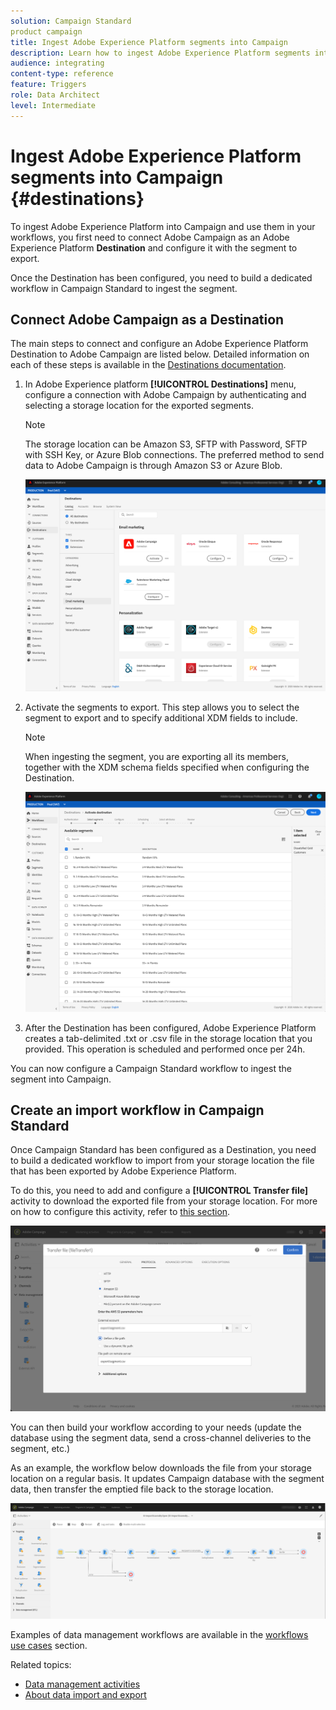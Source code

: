 ```yaml
---
solution: Campaign Standard
product campaign
title: Ingest Adobe Experience Platform segments into Campaign
description: Learn how to ingest Adobe Experience Platform segments into Campaign Standard.
audience: integrating
content-type: reference
feature: Triggers
role: Data Architect
level: Intermediate
---
```


# Ingest Adobe Experience Platform segments into Campaign {#destinations}

To ingest Adobe Experience Platform into Campaign and use them in your workflows, you first need to connect Adobe Campaign as an Adobe Experience Platform **Destination** and configure it with the segment to export.

Once the Destination has been configured, you need to build a dedicated workflow in Campaign Standard to ingest the segment.

## Connect Adobe Campaign as a Destination

The main steps to connect and configure an Adobe Experience Platform Destination to Adobe Campaign are listed below. Detailed information on each of these steps is available in the [Destinations documentation](https://experienceleague.adobe.com/docs/experience-platform/destinations/catalog/email-marketing/adobe-campaign.html).

1. In Adobe Experience platform **[!UICONTROL Destinations]** menu, configure a connection with Adobe Campaign by authenticating and selecting a storage location for the exported segments.

    >[!NOTE]
    >
    >The storage location can be Amazon S3, SFTP with Password, SFTP with SSH Key, or Azure Blob connections. The preferred method to send data to Adobe Campaign is through Amazon S3 or Azure Blob.


   ![](assets/rtcdp-campaign.png)

1. Activate the segments to export. This step allows you to select the segment to export and to specify additional XDM fields to include.

    >[!NOTE]
    >
    >When ingesting the segment, you are exporting all its members, together with the XDM schema fields specified when configuring the Destination.

   ![](assets/rtcdp-segment.png)

1. After the Destination has been configured, Adobe Experience Platform creates a tab-delimited .txt or .csv file in the storage location that you provided. This operation is scheduled and performed once per 24h.

You can now configure a Campaign Standard workflow to ingest the segment into Campaign.

## Create an import workflow in Campaign Standard

Once Campaign Standard has been configured as a Destination, you need to build a dedicated workflow to import from your storage location the file that has been exported by Adobe Experience Platform.

To do this, you need to add and configure a **[!UICONTROL Transfer file]** activity to download the exported file from your storage location. For more on how to configure this activity, refer to [this section](../../automating/using/transfer-file.md).

   ![](assets/rtcdp-transfer-file.png)

You can then build your workflow according to your needs (update the database using the segment data, send a cross-channel deliveries to the segment, etc.)

As an example, the workflow below downloads the file from your storage location on a regular basis. It updates Campaign database with the segment data, then transfer the emptied file back to the storage location.

   ![](assets/rtcdp-workflow.png)

Examples of data management workflows are available in the [workflows use cases](../../automating/using/about-workflow-use-cases.md#management) section.

Related topics:

* [Data management activities](../../automating/using/about-data-management-activities.md)
* [About data import and export](../../automating/using/about-data-import-and-export.md)
